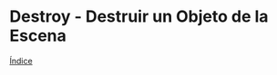 # Destroy - Destruir un Objeto de la Escena

[Índice](https://github.com/mishicoder/KaboomDoc-ES-/blob/main/doc/1.%20Introduccion/0.%20Indice.md)
